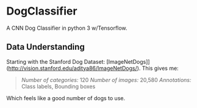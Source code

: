 # DogClassifier
A CNN Dog Classifier in python 3 w/Tensorflow.

## Data Understanding
Starting with the Stanford Dog Dataset: [ImageNetDogs]](http://vision.stanford.edu/aditya86/ImageNetDogs/).  This gives me:
> *Number of categories:* 120
*Number of images:* 20,580
*Annotations:* Class labels, Bounding boxes

Which feels like a good number of dogs to use.
